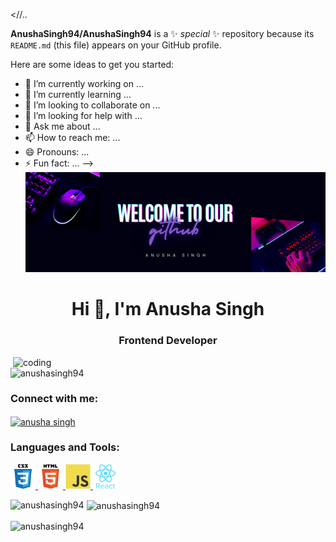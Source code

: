 
<//..

**AnushaSingh94/AnushaSingh94** is a ✨ _special_ ✨ repository because its `README.md` (this file) appears on your GitHub profile.

Here are some ideas to get you started:

- 🔭 I’m currently working on ...
- 🌱 I’m currently learning ...
- 👯 I’m looking to collaborate on ...
- 🤔 I’m looking for help with ...
- 💬 Ask me about ...
- 📫 How to reach me: ...
- 😄 Pronouns: ...
- ⚡ Fun fact: ...
-->
![logo](https://github.com/AnushaSingh94/AnushaSingh94/blob/main/Banner.png)

<h1 align="center">Hi 👋, I'm Anusha Singh</h1>
<h3 align="center">Frontend Developer</h3>
<img align="right" alt="coding" width="500" src="https://mir-s3-cdn-cf.behance.net/project_modules/disp/601014116770475.6068beff4640a.gif"

<p align="left"> <img src="https://komarev.com/ghpvc/?username=anushasingh94&label=Profile%20views&color=0e75b6&style=flat" alt="anushasingh94" /> </p>

<h3 align="left">Connect with me:</h3>
<p align="left">
<a href="https://linkedin.com/in/anusha singh" target="blank"><img align="center" src="https://raw.githubusercontent.com/rahuldkjain/github-profile-readme-generator/master/src/images/icons/Social/linked-in-alt.svg" alt="anusha singh" height="30" width="40" /></a>
</p>

<h3 align="left">Languages and Tools:</h3>
<p align="left"> <a href="https://www.w3schools.com/css/" target="_blank" rel="noreferrer"> <img src="https://raw.githubusercontent.com/devicons/devicon/master/icons/css3/css3-original-wordmark.svg" alt="css3" width="40" height="40"/> </a> <a href="https://www.w3.org/html/" target="_blank" rel="noreferrer"> <img src="https://raw.githubusercontent.com/devicons/devicon/master/icons/html5/html5-original-wordmark.svg" alt="html5" width="40" height="40"/> </a> <a href="https://developer.mozilla.org/en-US/docs/Web/JavaScript" target="_blank" rel="noreferrer"> <img src="https://raw.githubusercontent.com/devicons/devicon/master/icons/javascript/javascript-original.svg" alt="javascript" width="40" height="40"/> </a> <a href="https://reactjs.org/" target="_blank" rel="noreferrer"> <img src="https://raw.githubusercontent.com/devicons/devicon/master/icons/react/react-original-wordmark.svg" alt="react" width="40" height="40"/> </a> </p>

<p><img align="left" src="https://github-readme-stats.vercel.app/api/top-langs?username=anushasingh94&show_icons=true&locale=en&layout=compact" alt="anushasingh94" /></p>

<p>&nbsp;<img align="center" src="https://github-readme-stats.vercel.app/api?username=anushasingh94&show_icons=true&locale=en" alt="anushasingh94" /></p>

<p><img align="center" src="https://github-readme-streak-stats.herokuapp.com/?user=anushasingh94&" alt="anushasingh94" /></p>
